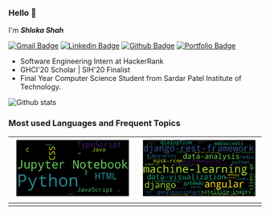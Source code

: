 ﻿
### Hello 👋

I'm ***Shloka Shah***

[![Gmail Badge](https://img.shields.io/badge/-shlokashah0603@gmail.com-c14436?style=oval&logo=Gmail&logoColor=black&link=mailto:shlokashah0603@gmail.com)](mailto:shlokashah0603@gmail.com)  [![Linkedin Badge](https://img.shields.io/badge/-shlokashah-0072b1?style=flat&logo=Linkedin&logoColor=white&link=https://www.linkedin.com/in/shloka-shah-98625015a/)](https://www.linkedin.com/in/shloka-shah-98625015a/) [![Github Badge](https://img.shields.io/badge/-shlokashah-black?style=flat&logo=github&logoColor=white&link=https://github.com/shlokashah/)](https://www.github.com/shlokashah/) [![Portfolio Badge](https://img.shields.io/badge/portfolio-web-blue?style=flat&link=http://s)](https://shlokashah.github.io/)
 - Software Engineering Intern at HackerRank
 - GHCI'20 Scholar | SIH'20 Finalist
 - Final Year Computer Science Student from Sardar Patel Institute of Technology.

 
 
 ![Github stats](https://github-readme-stats.vercel.app/api?username=shlokashah)
 
 ### Most used Languages and Frequent Topics 
|![image](https://github.com/shlokashah/shlokashah/blob/master/docs/languages.png?raw=True)| ![image](https://github.com/shlokashah/shlokashah/blob/master/docs/topics.png?raw=True)|
|--|--|
|  |  |






